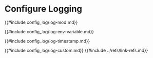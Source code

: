 # Configure Logging

{{#include config_log/log-mod.md}}

{{#include config_log/log-env-variable.md}}

{{#include config_log/log-timestamp.md}}

{{#include config_log/log-custom.md}}
{{#include ../refs/link-refs.md}}
